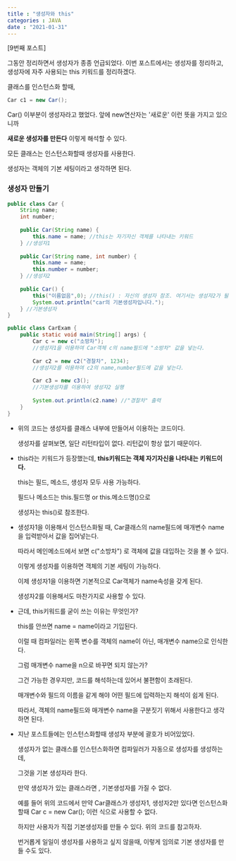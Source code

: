 ```yaml
---
title : "생성자와 this"
categories : JAVA
date : "2021-01-31"
---
```


[9번째 포스트]

그동안 정리하면서 생성자가 종종 언급되었다. 이번 포스트에서는 생성자를 정리하고, 생성자에 자주 사용되는 this 키워드를 정리하겠다.



클래스를 인스턴스화 할때,

```java
Car c1 = new Car();
```

Car() 이부분이 생성자라고 했었다. 앞에 new연산자는 '새로운' 이런 뜻을 가지고 있으니까

**새로운 생성자를 만든다** 이렇게 해석할 수 있다.

모든 클래스는 인스턴스화할때 생성자를 사용한다.

생성자는 객체의 기본 세팅이라고 생각하면 된다.



### 생성자 만들기

```java
public class Car {
    String name;
    int number;
    
    public Car(String name) {
        this.name = name; //this는 자기자신 객체를 나타내는 키워드
    } //생성자1
    
    public Car(String name, int number) {
        this.name = name;
        this.number = number;
    } //생성자2
    
    public Car() {
        this("이름없음",0); //this() : 자신의 생성자 참조. 여기서는 생성자2가 될 것.
        System.out.println("car의 기본생성자입니다.");
    } //기본생성자
}
```

```java
public class CarExam {
    public static void main(String[] args) {
        Car c = new c("소방차"); 
        //생성자1을 이용하여 Car객체 c의 name필드에 "소방차" 값을 넣는다.
        
        Car c2 = new c2("경찰차", 1234);
        //생성자2를 이용하여 c2의 name,number필드에 값을 넣는다.
        
        Car c3 = new c3();
        //기본생성자를 이용하여 생성자2 실행
        
        System.out.println(c2.name) //"경찰차" 출력
    }
}
```

* 위의 코드는 생성자를 클래스 내부에 만들어서 이용하는 코드이다.

  생성자를 살펴보면, 일단 리턴타입이 없다. 리턴값이 항상 없기 때문이다.

* this라는 키워드가 등장했는데, **this키워드는 객체 자기자신을 나타내는 키워드이다.**

  this는 필드, 메소드, 생성자 모두 사용 가능하다.

  필드나 메소드는 this.필드명 or this.메소드명()으로

  생성자는 this()로 참조한다.

* 생성자1을 이용해서 인스턴스화될 때, Car클래스의 name필드에 매개변수 name을 입력받아서 값을 집어넣는다.

  따라서 메인메소드에서 보면 c("소방차") 로 객체에 값을 대입하는 것을 볼 수 있다.

  이렇게 생성자를 이용하면 객체의 기본 세팅이 가능하다. 

  이제 생성자1을 이용하면 기본적으로 Car객체가 name속성을 갖게 된다.

  생성자2를 이용해서도 마찬가지로 사용할 수 있다.

* 근데, this키워드를 굳이 쓰는 이유는 무엇인가?

  this를 안쓰면 name = name이라고 기입된다. 

  이럴 때 컴파일러는 왼쪽 변수를 객체의 name이 아닌, 매개변수 name으로 인식한다.

  그럼 매개변수 name을 n으로 바꾸면 되지 않는가?

  그건 가능한 경우지만, 코드를 해석하는데 있어서 불편함이 초래된다.

  매개변수와 필드의 이름을 같게 해야 어떤 필드에 입력하는지 해석이 쉽게 된다.

  따라서, 객체의 name필드와 매개변수 name을 구분짓기 위해서 사용한다고 생각하면 된다.

* 지난 포스트들에는 인스턴스화할때 생성자 부분에 괄호가 비어있었다.

  생성자가 없는 클래스를 인스턴스화하면 컴파일러가 자동으로 생성자를 생성하는데, 

  그것을 기본 생성자라 한다.

  만약 생성자가 있는 클래스라면 , 기본생성자를 가질 수 없다. 

  예를 들어 위의 코드에서 만약 Car클래스가 생성자1, 생성자2만 있다면 인스턴스화할때 Car c = new Car(); 이런 식으로 사용할 수 없다.

  하지만 사용자가 직접 기본생성자를 만들 수 있다. 위의 코드를 참고하자.

  번거롭게 일일이 생성자를 사용하고 싶지 않을때, 이렇게 임의로 기본 생성자를 만들 수도 있다.